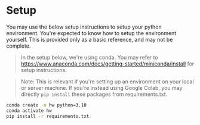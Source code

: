 # Setup
You may use the below setup instructions to setup your python environment. You're expected to know how to setup the environment yourself. This is provided only as a basic reference, and may not be complete. 

> In the setup below, we're using conda. You may refer to https://www.anaconda.com/docs/getting-started/miniconda/install for setup instructions. 

> Note: This is relevant if you're setting up an environment on your local or server machine. If you're instead using Google Colab, you may directly `pip install` these packages from requirements.txt.  

```bash
conda create -n hw python=3.10
conda activate hw
pip install -r requirements.txt
```
